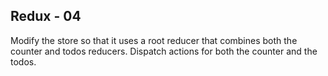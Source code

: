 ## Redux - 04

Modify the store so that it uses a root reducer that combines both the counter and todos reducers. Dispatch actions for both the counter and the todos.

